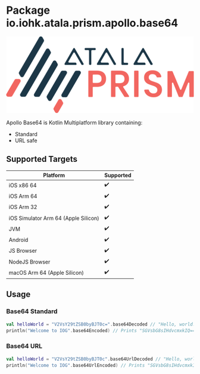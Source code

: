 # Package io.iohk.atala.prism.apollo.base64

![Atala Prism Logo](../../images/Logo.png)

Apollo Base64 is Kotlin Multiplatform library containing:

- Standard
- URL safe

## Supported Targets

| Platform                                 | Supported          |
|------------------------------------------|--------------------|
| iOS x86 64                               | :heavy_check_mark: |
| iOS Arm 64                               | :heavy_check_mark: |
| iOS Arm 32                               | :heavy_check_mark: |
| iOS Simulator Arm 64 (Apple Silicon)     | :heavy_check_mark: |
| JVM                                      | :heavy_check_mark: | 
| Android                                  | :heavy_check_mark: |
| JS Browser                               | :heavy_check_mark: |
| NodeJS Browser                           | :heavy_check_mark: |
| macOS Arm 64 (Apple Silicon)             | :heavy_check_mark: |

## Usage

### Base64 Standard

```kotlin
val helloWorld = "V2VsY29tZSB0byBJT0c=".base64Decoded // "Hello, world!"
println("Welcome to IOG".base64Encoded) // Prints "SGVsbG8sIHdvcmxkIQ=="
```

### Base64 URL

```kotlin
val helloWorld = "V2VsY29tZSB0byBJT0c".base64UrlDecoded // "Hello, world!"
println("Welcome to IOG".base64UrlEncoded) // Prints "SGVsbG8sIHdvcmxkIQ"
```
